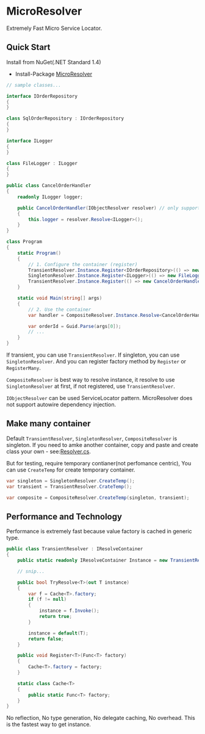 MicroResolver
===
Extremely Fast Micro Service Locator.

Quick Start
---
Install from NuGet(.NET Standard 1.4)

* Install-Package [MicroResolver](https://www.nuget.org/packages/MicroResolver)

```csharp
// sample classes...

interface IOrderRepository
{
}

class SqlOrderRepository : IOrderRepository
{
}

interface ILogger
{
}

class FileLogger : ILogger
{
}

public class CancelOrderHandler
{
    readonly ILogger logger;

    public CancelOrderHandler(IObjectResolver resolver) // only supports service locator
    {
        this.logger = resolver.Resolve<ILogger>();
    }
}

class Program
{
    static Program()
    {
        // 1. Configure the container (register)
        TransientResolver.Instance.Register<IOrderRepository>(() => new SqlOrderRepository());
        SingletonResolver.Instance.Register<ILogger>(() => new FileLogger());
        TransientResolver.Instance.Register(() => new CancelOrderHandler(CompositeResolver.Instance));
    }

    static void Main(string[] args)
    {
        // 2. Use the container
        var handler = CompositeResolver.Instance.Resolve<CancelOrderHandler>();

        var orderId = Guid.Parse(args[0]);
        // ...
    }
}
```

If transient, you can use `TransientResolver`. If singleton, you can use `SingletonResolver`. And you can register factory method by `Register` or `RegisterMany`.

`CompositeResolver` is best way to resolve instance, it resolve to use `SingletonResolver` at first, if not registered, use `TransientResolver`.

`IObjectResolver` can be used ServiceLocator pattern. MicroResolver does not support autowire dependency injection.

Make many container
---
Default `TransientResolver`, `SingletonResolver`, `CompositeResolver` is singleton. If you need to amke another container, copy and paste and create class your own - see:[Resolver.cs](https://github.com/neuecc/MicroResolver/blob/master/Resolver.cs#L106-L239).

But for testing, require temporary contianer(not perfomance centric), You can use `CreateTemp` for create temporary container.

```csharp
var singleton = SingletonResolver.CreateTemp();
var transient = TransientResolver.CrateTemp();

var composite = CompositeResolver.CreateTemp(singleton, transient);
```

Performance and Technology
---
Performance is extremely fast because value factory is cached in generic type.

```csharp
public class TransientResolver : IResolveContainer
{
    public static readonly IResolveContainer Instance = new TransientResolver();

    // snip...

    public bool TryResolve<T>(out T instance)
    {
        var f = Cache<T>.factory;
        if (f != null)
        {
            instance = f.Invoke();
            return true;
        }

        instance = default(T);
        return false;
    }

    public void Register<T>(Func<T> factory)
    {
        Cache<T>.factory = factory;
    }

    static class Cache<T>
    {
        public static Func<T> factory;
    }
}
```

No reflection, No type generation, No delegate caching, No overhead. This is the fastest way to get instance.
